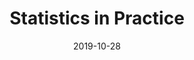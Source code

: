 ---
# Documentation: https://sourcethemes.com/academic/docs/managing-content/

title: "Statistics in Practice"
event: "FOCUS Cluster Dinner Series at Duke University: What If? Explaining the Past/Predicting the Future"
event_url: 
location: Durham, NC

# Talk start and end times.
#   End time can optionally be hidden by prefixing the line with `#`.
date: "2019-10-28"
date_end: 
all_day: "2019-10-28"

# Schedule page publish date (NOT talk date).
publishDate: 

authors: []
tags: []

# Is this a featured talk? (true/false)
featured: false

# Featured image
# To use, add an image named `featured.jpg/png` to your page's folder. 
# Focal points: Smart, Center, TopLeft, Top, TopRight, Left, Right, BottomLeft, Bottom, BottomRight.
image:
  caption: ""
  focal_point: ""
  preview_only: false

# Custom links (optional).
#   Uncomment and edit lines below to show custom links.
# links:
# - name: Follow
#   url: https://twitter.com
#   icon_pack: fab
#   icon: twitter

# Optional filename of your slides within your talk's folder or a URL.
url_slides: https://github.com/matackett/talks/blob/master/presentations/focus-oct2019.pdf
url_code:
url_pdf:
url_video:
---